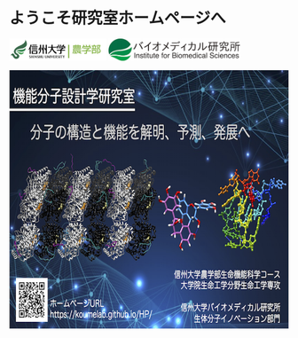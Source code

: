 # ようこそ研究室ホームページへ

<a href="https://www.shinshu-u.ac.jp/faculty/agriculture/"><img src="/HP/images/ShinshuUnivAgrLogo.png" alt="信州大学農学部" width="175.4" height="40.0"></a> <a href="https://www.shinshu-u.ac.jp/institution/ibs/"><img src="/HP/images/ShinshuUnivIBSlogoGreen.png" alt="信州大学バイオメディカル研究所" width="236.7" height="40.0"></a>

<a href="https://koumelab.github.io/HP/#!home.md"><img src="/HP/images/HPlabIndex_20200821.png" alt="信州大学農学部機能分子設計学研究室HP" width="700.2" height="465.7"></a>

